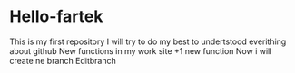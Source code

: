 # Hello-fartek 
This is my first repository
I will try to do my best to undertstood everithing about github
New functions in my work site
+1 new function
Now i will create ne branch Editbranch
